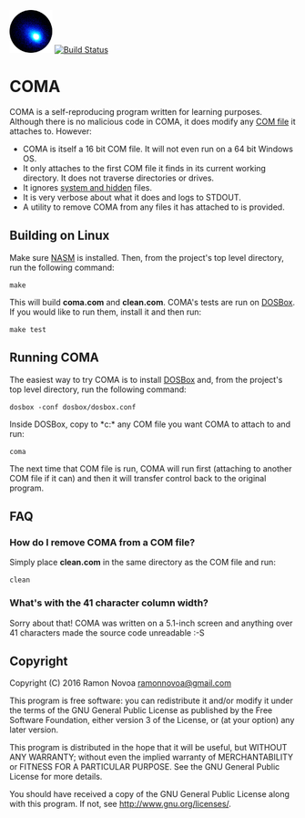 ![COMA logo](https://github.com/nramon/COMA/raw/master/logo.png) [![Build Status](https://travis-ci.org/nramon/COMA?branch=master)](https://travis-ci.org/nramon/COMA)

# COMA

COMA is a self-reproducing program written for learning purposes. Although there is no malicious code in COMA, it does modify any [COM file](https://en.wikipedia.org/wiki/COM_file) it attaches to. However:

 * COMA is itself a 16 bit COM file. It will not even run on a 64 bit Windows OS.
 * It only attaches to the first COM file it finds in its current working directory. It does not traverse directories or drives.
 * It ignores [system and hidden](https://en.wikipedia.org/wiki/File_attribute#DOS_and_Windows) files.
 * It is very verbose about what it does and logs to STDOUT.
 * A utility to remove COMA from any files it has attached to is provided.

## Building on Linux

Make sure [NASM](https://en.wikipedia.org/wiki/Netwide_Assembler) is installed. Then, from the project's top level directory, run the following command:

    make

This will build **coma.com** and **clean.com**. COMA's tests are run on [DOSBox](https://www.dosbox.com/). If you would like to run them, install it and then run:
 
    make test

## Running COMA

The easiest way to try COMA is to install [DOSBox](https://www.dosbox.com/) and, from the project's top level directory, run the following command:

    dosbox -conf dosbox/dosbox.conf
 
Inside DOSBox, copy to *c:\* any COM file you want COMA to attach to and run:

    coma

The next time that COM file is run, COMA will run first (attaching to another COM file if it can) and then it will transfer control back to the original program.

## FAQ

### How do I remove COMA from a COM file?

Simply place **clean.com** in the same directory as the COM file and run:

    clean

### What's with the 41 character column width?

Sorry about that! COMA was written on a 5.1-inch screen and anything over 41 characters made the source code unreadable :-S

## Copyright

Copyright (C) 2016 Ramon Novoa <ramonnovoa@gmail.com>

This program is free software: you can redistribute it and/or modify
it under the terms of the GNU General Public License as published by
the Free Software Foundation, either version 3 of the License, or
(at your option) any later version.

This program is distributed in the hope that it will be useful,
but WITHOUT ANY WARRANTY; without even the implied warranty of
MERCHANTABILITY or FITNESS FOR A PARTICULAR PURPOSE.  See the
GNU General Public License for more details.

You should have received a copy of the GNU General Public License
along with this program.  If not, see <http://www.gnu.org/licenses/>.

